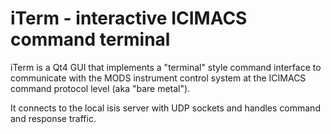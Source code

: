 # iTerm - interactive ICIMACS command terminal 

iTerm is a Qt4 GUI that implements a "terminal" style command interface to 
communicate with the MODS instrument control system at the ICIMACS
command protocol level (aka "bare metal").

It connects to the local isis server with UDP sockets and handles command
and response traffic.
